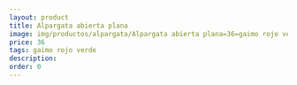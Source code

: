 ```yaml
---
layout: product
title: Alpargata abierta plana
image: img/productos/alpargata/Alpargata abierta plana=36=gaimo rojo verde.webp
price: 36
tags: gaimo rojo verde
description: 
order: 0
---
```

